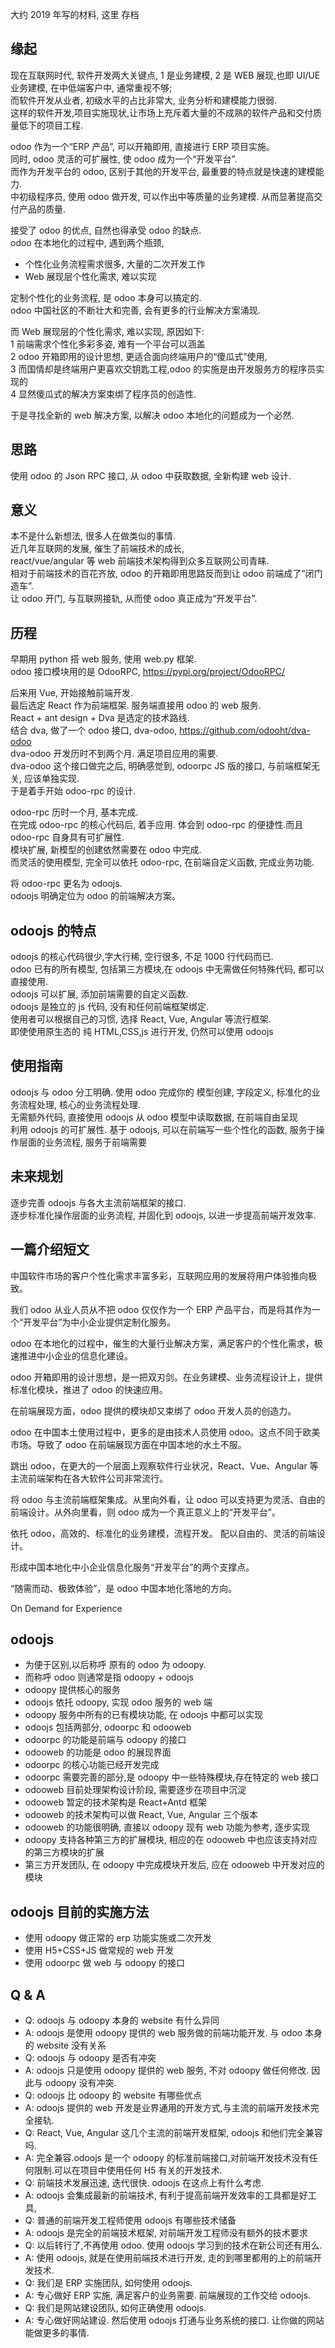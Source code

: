 大约 2019 年写的材料, 这里 存档

## 缘起

现在互联网时代, 软件开发两大关键点, 1 是业务建模, 2 是 WEB 展现,也即 UI/UE  
业务建模, 在中低端客户中, 通常重视不够;  
而软件开发从业者, 初级水平的占比非常大, 业务分析和建模能力很弱.  
这样的软件开发,项目实施现状,让市场上充斥着大量的不成熟的软件产品和交付质量低下的项目工程.

odoo 作为一个“ERP 产品”, 可以开箱即用, 直接进行 ERP 项目实施。  
同时, odoo 灵活的可扩展性, 使 odoo 成为一个“开发平台”.  
而作为开发平台的 odoo, 区别于其他的开发平台, 最重要的特点就是快速的建模能力.  
中初级程序员, 使用 odoo 做开发, 可以作出中等质量的业务建模. 从而显著提高交付产品的质量.

接受了 odoo 的优点, 自然也得承受 odoo 的缺点.  
odoo 在本地化的过程中, 遇到两个瓶颈,

- 个性化业务流程需求很多, 大量的二次开发工作
- Web 展现层个性化需求, 难以实现

定制个性化的业务流程, 是 odoo 本身可以搞定的.  
odoo 中国社区的不断壮大和完善, 会有更多的行业解决方案涌现.

而 Web 展现层的个性化需求, 难以实现, 原因如下:  
1 前端需求个性化多彩多姿, 难有一个平台可以涵盖  
2 odoo 开箱即用的设计思想, 更适合面向终端用户的“傻瓜式”使用,  
3 而国情却是终端用户更喜欢交钥匙工程,odoo 的实施是由开发服务方的程序员实现的  
4 显然傻瓜式的解决方案束绑了程序员的创造性.

于是寻找全新的 web 解决方案, 以解决 odoo 本地化的问题成为一个必然.

## 思路

使用 odoo 的 Json RPC 接口, 从 odoo 中获取数据, 全新构建 web 设计.

## 意义

本不是什么新想法, 很多人在做类似的事情.  
近几年互联网的发展, 催生了前端技术的成长,  
react/vue/angular 等 web 前端技术架构得到众多互联网公司青睐.  
相对于前端技术的百花齐放, odoo 的开箱即用思路反而到让 odoo 前端成了“闭门造车”.  
让 odoo 开门, 与互联网接轨, 从而使 odoo 真正成为“开发平台”.

## 历程

早期用 python 搭 web 服务, 使用 web.py 框架.  
odoo 接口模块用的是 OdooRPC, https://pypi.org/project/OdooRPC/

后来用 Vue, 开始接触前端开发.  
最后选定 React 作为前端框架. 服务端直接用 odoo 的 web 服务.  
React + ant design + Dva 是选定的技术路线.  
结合 dva, 做了一个 odoo 接口, dva-odoo, https://github.com/odooht/dva-odoo  
dva-odoo 开发历时不到两个月. 满足项目应用的需要.  
dva-odoo 这个接口做完之后, 明确感觉到, odoorpc JS 版的接口, 与前端框架无关, 应该单独实现.  
于是着手开始 odoo-rpc 的设计.

odoo-rpc 历时一个月, 基本完成.  
在完成 odoo-rpc 的核心代码后, 着手应用. 体会到 odoo-rpc 的便捷性.而且 odoo-rpc 自身具有可扩展性.  
模块扩展, 新模型的创建依然需要在 odoo 中完成.  
而灵活的使用模型, 完全可以依托 odoo-rpc, 在前端自定义函数, 完成业务功能.

将 odoo-rpc 更名为 odoojs.  
odoojs 明确定位为 odoo 的前端解决方案。

## odoojs 的特点

odoojs 的核心代码很少,字大行稀, 空行很多, 不足 1000 行代码而已.  
odoo 已有的所有模型, 包括第三方模块,在 odoojs 中无需做任何特殊代码, 都可以直接使用.  
odoojs 可以扩展, 添加前端需要的自定义函数.  
odoojs 是独立的 js 代码, 没有和任何前端框架绑定.  
使用者可以根据自己的习惯, 选择 React, Vue, Angular 等流行框架.  
即使使用原生态的 纯 HTML,CSS,js 进行开发, 仍然可以使用 odoojs

## 使用指南

odoojs 与 odoo 分工明确.
使用 odoo 完成你的 模型创建, 字段定义, 标准化的业务流程处理, 核心的业务流程处理.  
无需额外代码, 直接使用 odoojs 从 odoo 模型中读取数据, 在前端自由呈现  
利用 odoojs 的可扩展性. 基于 odoojs, 可以在前端写一些个性化的函数, 服务于操作层面的业务流程, 服务于前端需要

## 未来规划

逐步完善 odoojs 与各大主流前端框架的接口.  
逐步标准化操作层面的业务流程, 并固化到 odoojs, 以进一步提高前端开发效率.

## 一篇介绍短文

中国软件市场的客户个性化需求丰富多彩，互联网应用的发展将用户体验推向极致。

我们 odoo 从业人员从不把 odoo 仅仅作为一个 ERP 产品平台，而是将其作为一个“开发平台”为中小企业提供定制化服务。

odoo 在本地化的过程中，催生的大量行业解决方案，满足客户的个性化需求，极速推进中小企业的信息化建设。

odoo 开箱即用的设计思想，是一把双刃剑。在业务建模、业务流程设计上，提供标准化模块，推进了 odoo 的快速应用。

在前端展现方面，odoo 提供的模块却又束绑了 odoo 开发人员的创造力。

odoo 在中国本土使用过程中，更多的是由技术人员使用 odoo。这点不同于欧美市场。导致了 odoo 在前端展现方面在中国本地的水土不服。

跳出 odoo，在更大的一个层面上观察软件行业状况，React、Vue、Angular 等主流前端架构在各大软件公司非常流行。

将 odoo 与主流前端框架集成。从里向外看，让 odoo 可以支持更为灵活、自由的前端设计。从外向里看，则 odoo 成为一个真正意义上的“开发平台”。

依托 odoo，高效的、标准化的业务建模，流程开发。
配以自由的、灵活的前端设计。

形成中国本地化中小企业信息化服务“开发平台”的两个支撑点。

“随需而动、极致体验”，是 odoo 中国本地化落地的方向。

On Demand for Experience

## odoojs

- 为便于区别,以后称呼 原有的 odoo 为 odoopy.
- 而称呼 odoo 则通常是指 odoopy + odoojs
- odoopy 提供核心的服务
- odoojs 依托 odoopy, 实现 odoo 服务的 web 端
- odoopy 服务中所有的已有模块功能, 在 odoojs 中都可以实现
- odoojs 包括两部分, odoorpc 和 odooweb
- odoorpc 的功能是前端与 odoopy 的接口
- odooweb 的功能是 odoo 的展现界面
- odoorpc 的核心功能已经开发完成
- odoorpc 需要完善的部分,是 odoopy 中一些特殊模块,存在特定的 web 接口
- odooweb 目前处理架构设计阶段, 需要逐步在项目中沉淀
- odooweb 暂定的技术架构是 React+Antd 框架
- odooweb 的技术架构可以做 React, Vue, Angular 三个版本
- odooweb 的功能很明确, 直接以 odoopy 现有 web 功能为参考, 逐步实现
- odoopy 支持各种第三方的扩展模块, 相应的在 odooweb 中也应该支持对应的第三方模块的扩展
- 第三方开发团队, 在 odoopy 中完成模块开发后, 应在 odooweb 中开发对应的模块

## odoojs 目前的实施方法

- 使用 odoopy 做正常的 erp 功能实施或二次开发
- 使用 H5+CSS+JS 做常规的 web 开发
- 使用 odoorpc 做 web 与 odoopy 的接口

## Q & A

- Q: odoojs 与 odoopy 本身的 website 有什么异同
- A: odoojs 是使用 odoopy 提供的 web 服务做的前端功能开发. 与 odoo 本身的 website 没有关系
- Q: odoojs 与 odoopy 是否有冲突
- A: odoojs 只是使用 odoopy 提供的 web 服务, 不对 odoopy 做任何修改. 因此与 odoopy 没有冲突.
- Q: odoojs 比 odoopy 的 website 有哪些优点
- A: odoojs 提供的 web 开发是业界通用的开发方式,与主流的前端开发技术完全接轨.
- Q: React, Vue, Angular 这几个主流的前端开发框架, odoojs 和他们完全兼容吗.
- A: 完全兼容.odoojs 是一个 odoopy 的标准前端接口,对前端开发技术没有任何限制.可以在项目中使用任何 H5 有关的开发技术.
- Q: 前端技术发展迅速, 迭代很快. odoojs 在这点上有什么考虑.
- A: odoojs 会集成最新的前端技术, 有利于提高前端开发效率的工具都是好工具,
- Q: 普通的前端开发工程师使用 odoojs 有哪些技术储备
- A: odoojs 是完全的前端技术框架, 对前端开发工程师没有额外的技术要求
- Q: 以后转行了,不再使用 odoo. 使用 odoojs 学习到的技术在新公司还有用么.
- A: 使用 odoojs, 就是在使用前端技术进行开发, 走的到哪里都用的上的前端开发技术.
- Q: 我们是 ERP 实施团队, 如何使用 odoojs.
- A: 专心做好 ERP 实施, 满足客户的业务需要. 前端展现的工作交给 odoojs.
- Q: 我们是网站建设团队, 如何正确使用 odoojs.
- A: 专心做好网站建设. 然后使用 odoojs 打通与业务系统的接口. 让你做的网站能做更多的事情.
